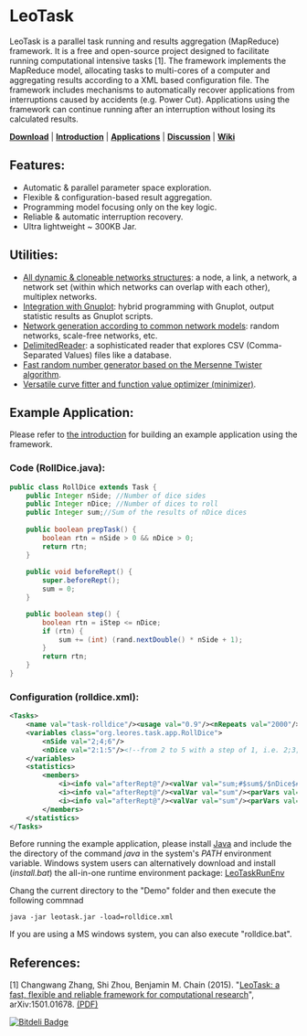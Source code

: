 # LeoTask

LeoTask is a parallel task running and results aggregation (MapReduce) framework. It is a free and open-source project designed to facilitate running computational intensive tasks [1]. The framework implements the MapReduce model, allocating tasks to multi-cores of a computer and aggregating results according to a XML based configuration file. The framework includes mechanisms to automatically recover applications from interruptions caused by accidents (e.g. Power Cut). Applications using the framework can continue running after an interruption without losing its calculated results.

[**Download**](leotask/demo/leotask.zip?raw=true) | [**Introduction**](leotask/doc/introduction.pdf?raw=true) | [**Applications**](https://github.com/mleoking/LeoTaskApp) | [**Discussion**](http://groups.google.com/forum/#!forum/leotask) | [**Wiki**](https://github.com/mleoking/LeoTask/wiki)

## Features:

* Automatic & parallel parameter space exploration.
* Flexible & configuration-based result aggregation.
* Programming model focusing only on the key logic.
* Reliable & automatic interruption recovery.
* Ultra lightweight ~ 300KB Jar.

## Utilities:
* [All dynamic & cloneable networks structures](leotask/src/app/org/leores/demo/NetDemo.java): a node, a link, a network, a network set (within which networks can overlap with each other), multiplex networks.
* [Integration with Gnuplot](leotask/src/app/org/leores/demo/JGnuplotDemo.java): hybrid programming with Gnuplot, output statistic results as Gnuplot scripts.
* [Network generation according to common network models](leotask/src/app/org/leores/demo/ModDemo.java): random networks, scale-free networks, etc.
* [DelimitedReader](leotask/src/app/org/leores/demo/DelimitedReaderDemo.java): a sophisticated reader that explores CSV (Comma-Separated Values) files like a database.
* [Fast random number generator based on the Mersenne Twister algorithm](leotask/src/app/org/leores/demo/RandomUtilDemo.java).
* [Versatile curve fitter and function value optimizer (minimizer)](leotask/src/app/org/leores/demo/MathDemo.java).

## Example Application:

Please refer to [the introduction](leotask/doc/introduction.pdf?raw=true) for building an example application using the framework.

### Code (RollDice.java):
```java
public class RollDice extends Task {
    public Integer nSide; //Number of dice sides
    public Integer nDice; //Number of dices to roll
    public Integer sum;//Sum of the results of nDice dices
   
    public boolean prepTask() {
        boolean rtn = nSide > 0 && nDice > 0;
        return rtn;
    }
    
    public void beforeRept() {
        super.beforeRept();
        sum = 0;
    }

    public boolean step() {
        boolean rtn = iStep <= nDice;
        if (rtn) {
            sum += (int) (rand.nextDouble() * nSide + 1);
        }
        return rtn;
    }
}
```

### Configuration (rolldice.xml):
```xml
<Tasks>
    <name val="task-rolldice"/><usage val="0.9"/><nRepeats val="2000"/><checkInterval val="4"/>
    <variables class="org.leores.task.app.RollDice">    
        <nSide val="2;4;6"/>
        <nDice val="2:1:5"/><!--from 2 to 5 with a step of 1, i.e. 2;3;4;5 -->
    </variables>
    <statistics>
        <members>
            <i><info val="afterRept@"/><valVar val="sum;#$sum$/$nDice$#"/><parVars val="nSide;nDice"/></i>
            <i><info val="afterRept@"/><valVar val="sum"/><parVars val="nSide"/></i>
            <i><info val="afterRept@"/><valVar val="sum"/><parVars val="nDice"/></i> 
        </members>
    </statistics>
</Tasks>
```

Before running the example application, please install [Java](http://www.oracle.com/technetwork/java/javase/downloads/jdk7-downloads-1880260.html) and include the the directory of the command _java_ in the system's _PATH_ environment variable. Windows system users can alternatively download and install (_install.bat_) the all-in-one runtime environment package: [LeoTaskRunEnv](https://github.com/mleoking/LeoTaskApp/releases/download/v1.0.0/LeoTaskRunEnv.zip)

Chang the current directory to the "Demo" folder and then execute the following commnad

    java -jar leotask.jar -load=rolldice.xml

If you are using a MS windows system, you can also execute "rolldice.bat".

## References:

[1] Changwang Zhang, Shi Zhou, Benjamin M. Chain (2015). "[LeoTask: a fast, flexible and reliable framework for computational research](http://arxiv.org/abs/1501.01678)", arXiv:1501.01678. [(PDF)](http://arxiv-web3.library.cornell.edu/pdf/1501.01678v1)



[![Bitdeli Badge](https://d2weczhvl823v0.cloudfront.net/mleoking/leotask/trend.png)](https://bitdeli.com/free "Bitdeli Badge")


